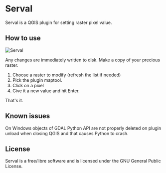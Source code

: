 # Serval

Serval is a QGIS plugin for setting raster pixel value. 

## How to use

![Serval](https://raw.githubusercontent.com/erpas/serval/master/help/source/img/serval_example.png)

Any changes are immediately written to disk. Make a copy of your precious raster.

1. Choose a raster to modify (refresh the list if needed)
1. Pick the plugin maptool. 
1. Click on a pixel
1. Give it a new value and hit Enter.

That's it.

## Known issues

On Windows objects of GDAL Python API are not properly deleted on plugin unload when closing QGIS and that causes Python to crash.

## License

Serval is a free/libre software and is licensed under the GNU General Public License.